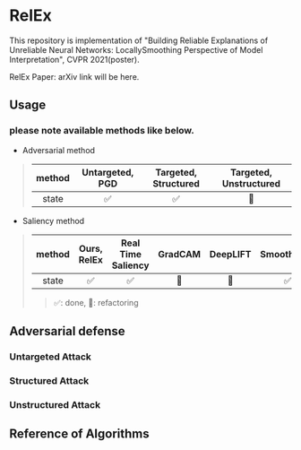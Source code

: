 # RelEx
This repository is implementation of "Building Reliable Explanations of Unreliable Neural Networks: LocallySmoothing Perspective of Model Interpretation", CVPR 2021(poster).

RelEx Paper: arXiv link will be here.

## Usage
### please note available methods like below.
* Adversarial method
> |method|Untargeted, PGD|Targeted, Structured|Targeted, Unstructured|
> |:---:|:---:|:---:|:---:|
> |state|:white_check_mark:|:white_check_mark:|:construction:|
* Saliency method
> |method|Ours, RelEx|Real Time Saliency|GradCAM|DeepLIFT|SmoothGrad|Integrated Gradient|Simple Gradient|
> |:---:|:---:|:---:|:---:|:---:|:---:|:---:|:---:|
> |state|:white_check_mark:|:white_check_mark:|:construction:|:construction:|:white_check_mark:|:white_check_mark:|:construction:|
>> :white_check_mark:: done, :construction:: refactoring
## Adversarial defense
### Untargeted Attack

### Structured Attack

### Unstructured Attack

## Reference of Algorithms